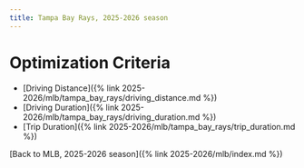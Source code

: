 ```yaml
---
title: Tampa Bay Rays, 2025-2026 season
---
```


# Optimization Criteria
- [Driving Distance]({% link 2025-2026/mlb/tampa_bay_rays/driving_distance.md %})
- [Driving Duration]({% link 2025-2026/mlb/tampa_bay_rays/driving_duration.md %})
- [Trip Duration]({% link 2025-2026/mlb/tampa_bay_rays/trip_duration.md %})

[Back to MLB, 2025-2026 season]({% link 2025-2026/mlb/index.md %})
